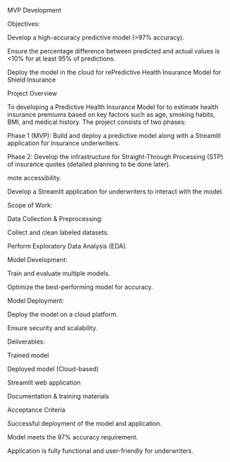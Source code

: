 MVP Development

Objectives:

Develop a high-accuracy predictive model (>97% accuracy).

Ensure the percentage difference between predicted and actual values is <10% for at least 95% of predictions.

Deploy the model in the cloud for rePredictive Health Insurance Model for Shield Insurance

Project Overview

To developing a Predictive Health Insurance Model for to estimate health insurance premiums based on key factors such as age, smoking habits, BMI, and medical history. The project consists of two phases:

Phase 1 (MVP): Build and deploy a predictive model along with a Streamlit application for insurance underwriters.

Phase 2: Develop the infrastructure for Straight-Through Processing (STP) of insurance quotes (detailed planning to be done later).

mote accessibility.

Develop a Streamlit application for underwriters to interact with the model.

Scope of Work:

Data Collection & Preprocessing:

Collect and clean labeled datasets.

Perform Exploratory Data Analysis (EDA).

Model Development:

Train and evaluate multiple models.

Optimize the best-performing model for accuracy.

Model Deployment:

Deploy the model on a cloud platform.

Ensure security and scalability.

Deliverables:

Trained model

Deployed model (Cloud-based)

Streamlit web application

Documentation & training materials

Acceptance Criteria

Successful deployment of the model and application.

Model meets the 97% accuracy requirement.

Application is fully functional and user-friendly for underwriters.
